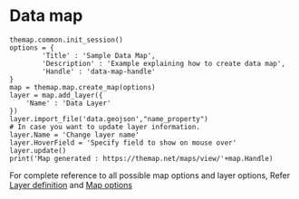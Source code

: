 # Data map

    themap.common.init_session()
    options = {
            'Title' : 'Sample Data Map',
            'Description' : 'Example explaining how to create data map',
            'Handle' : 'data-map-handle'
    }
    map = themap.map.create_map(options)
    layer = map.add_layer({
        'Name' : 'Data Layer'
    })
    layer.import_file('data.geojson',"name_property")
    # In case you want to update layer information.
    layer.Name = 'Change layer name'
    layer.HoverField = 'Specify field to show on mouse over'
    layer.update()
    print('Map generated : https://themap.net/maps/view/'+map.Handle)

For complete reference to all possible map options and layer options, Refer [Layer definition](../concepts/layer_options.md) and [Map options](../concepts/map_options.md)